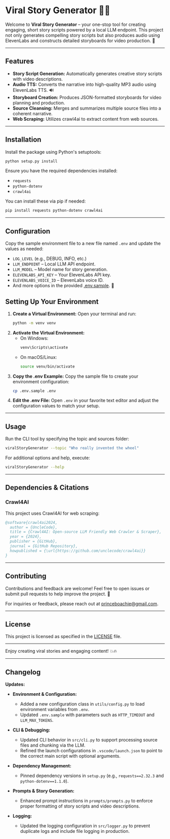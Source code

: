# Viral Story Generator 🚀✨

Welcome to **Viral Story Generator** – your one-stop tool for creating engaging, short story scripts powered by a local LLM endpoint. This project not only generates compelling story scripts but also produces audio using ElevenLabs and constructs detailed storyboards for video production. 🎉

---

## Features
- **Story Script Generation:** Automatically generates creative story scripts with video descriptions.
- **Audio TTS:** Converts the narrative into high-quality MP3 audio using ElevenLabs TTS. 🔊
- **Storyboard Creation:** Produces JSON-formatted storyboards for video planning and production.
- **Source Cleansing:** Merges and summarizes multiple source files into a coherent narrative.
- **Web Scraping:** Utilizes crawl4ai to extract content from web sources.

---

## Installation
Install the package using Python's setuptools:

```bash
python setup.py install
```

Ensure you have the required dependencies installed:
- `requests`
- `python-dotenv`
- `crawl4ai`

You can install these via pip if needed:
```bash
pip install requests python-dotenv crawl4ai
```

---

## Configuration
Copy the sample environment file to a new file named `.env` and update the values as needed:
- `LOG_LEVEL` (e.g., DEBUG, INFO, etc.)
- `LLM_ENDPOINT` – Local LLM API endpoint.
- `LLM_MODEL` – Model name for story generation.
- `ELEVENLABS_API_KEY` – Your ElevenLabs API key.
- `ELEVENLABS_VOICE_ID` – ElevenLabs voice ID.
- And more options in the provided [.env.sample](.env.sample). 🔧

## Setting Up Your Environment
1. **Create a Virtual Environment:**
   Open your terminal and run:
   ```bash
   python -m venv venv
   ```
2. **Activate the Virtual Environment:**
   - On Windows:
     ```bash
     venv\Scripts\activate
     ```
   - On macOS/Linux:
     ```bash
     source venv/bin/activate
     ```
3. **Copy the .env Example:**
   Copy the sample file to create your environment configuration:
   ```bash
   cp .env.sample .env
   ```
4. **Edit the .env File:**
   Open `.env` in your favorite text editor and adjust the configuration values to match your setup.

---

## Usage
Run the CLI tool by specifying the topic and sources folder:
```bash
viralStoryGenerator --topic "Who really invented the wheel"
```

For additional options and help, execute:
```bash
viralStoryGenerator --help
```

---

## Dependencies & Citations

### Crawl4AI
This project uses Crawl4AI for web scraping:

```bibtex
@software{crawl4ai2024,
  author = {UncleCode},
  title = {Crawl4AI: Open-source LLM Friendly Web Crawler & Scraper},
  year = {2024},
  publisher = {GitHub},
  journal = {GitHub Repository},
  howpublished = {\url{https://github.com/unclecode/crawl4ai}}
}
```

---

## Contributing
Contributions and feedback are welcome! Feel free to open issues or submit pull requests to help improve the project. 🤝

For inquiries or feedback, please reach out at [princeboachie@gmail.com](mailto:princeboachie@gmail.com).

---

## License
This project is licensed as specified in the [LICENSE](#file:LICENSE) file.

---

Enjoy creating viral stories and engaging content! 💥🔥

---

## Changelog

**Updates:**
- **Environment & Configuration:**
  - Added a new configuration class in `utils/config.py` to load environment variables from `.env`.
  - Updated `.env.sample` with parameters such as `HTTP_TIMEOUT` and `LLM_MAX_TOKENS`.

- **CLI & Debugging:**
  - Updated CLI behavior in `src/cli.py` to support processing source files and chunking via the LLM.
  - Refined the launch configurations in `.vscode/launch.json` to point to the correct main script with optional arguments.

- **Dependency Management:**
  - Pinned dependency versions in `setup.py` (e.g., `requests==2.32.3` and `python-dotenv==1.1.0`).

- **Prompts & Story Generation:**
  - Enhanced prompt instructions in `prompts/prompts.py` to enforce proper formatting of story scripts and video descriptions.

- **Logging:**
  - Updated the logging configuration in `src/logger.py` to prevent duplicate logs and include file logging in production.
